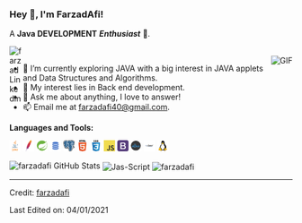 <h3 title="hehehe"> Hey 👋, I'm FarzadAfi!</h3>

A **Java DEVELOPMENT** ***Enthusiast*** 🚀.

<a href="">
  <img align="left" alt="farzad LinkedIn" width="24px" src="https://cdn2.hubspot.net/hubfs/521324/App-Icon-1200x1200-linkedin-2.png" />
</a>
 
<br>

  <img align="right" alt="GIF" src="https://i.pinimg.com/originals/e4/26/70/e426702edf874b181aced1e2fa5c6cde.gif" />

- 🌱 I’m currently exploring JAVA with a big interest in JAVA applets and Data Structures and Algorithms. 
- 🤔 My interest lies in Back end development.
- 💬 Ask me about anything, I love to answer!
- 📫 Email me at [farzadafi40@gmail.com](mailto:farzadafi40@gmail.com).



**Languages and Tools:**  


<code><img height="20" src="https://github.com/github/explore/blob/main/topics/java/java.png?raw=true"></code>
<code><img height="20" src="https://github.com/github/explore/blob/main/topics/maven/maven.png?raw=true"></code>
<code><img height="20" src="https://github.com/github/explore/blob/main/topics/spring-boot/spring-boot.png?raw=true"></code>
<code><img height="20" src="https://github.com/github/explore/blob/main/topics/sql/sql.png?raw=true"></code>
<code><img height="20" src="https://github.com/github/explore/blob/main/topics/postgresql/postgresql.png?raw=true"></code>
<code><img height="20" src="https://github.com/github/explore/blob/main/topics/html/html.png?raw=true"></code>
<code><img height="20" src="https://github.com/github/explore/blob/main/topics/css/css.png?raw=true"></code>
<code><img height="20" src="https://github.com/github/explore/blob/main/topics/javascript/javascript.png?raw=true"></code>
<code><img height="20" src="https://github.com/github/explore/blob/main/topics/bootstrap/bootstrap.png?raw=true"></code>
<code><img height="20" src="https://github.com/github/explore/blob/main/topics/ajax/ajax.png?raw=true"></code>
<code><img height="20" src="https://github.com/github/explore/blob/main/topics/jquery/jquery.png?raw=true"></code>
<code><img height="20" src="https://github.com/github/explore/blob/main/topics/linux/linux.png?raw=true"></code>



<img src="https://github-readme-stats.vercel.app/api?username=farzadafi&show_icons=true&hide_border=true&count_private=true&theme=shades-of-purple&icon_color=fad000" alt="farzadafi GitHub Stats">
<img align="center" src="https://github-readme-streak-stats.herokuapp.com/?user=farzadafi&count_private=true&theme=radical" alt="Jas-Script" />
<img align="center" width=500 src="https://github-readme-stats.vercel.app/api/top-langs/?username=farzadafi&count_private=false&theme=radical" alt="farzadafi" />

----
Credit: [farzadafi](https://github.com/farzadafi)

Last Edited on: 04/01/2021
